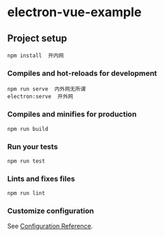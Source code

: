 # electron-vue-example

## Project setup
```
npm install  开内网
```

### Compiles and hot-reloads for development
```
npm run serve  内外网无所谓
electron:serve  开外网
```

### Compiles and minifies for production
```
npm run build
```

### Run your tests
```
npm run test
```

### Lints and fixes files
```
npm run lint
```

### Customize configuration
See [Configuration Reference](https://cli.vuejs.org/config/).
